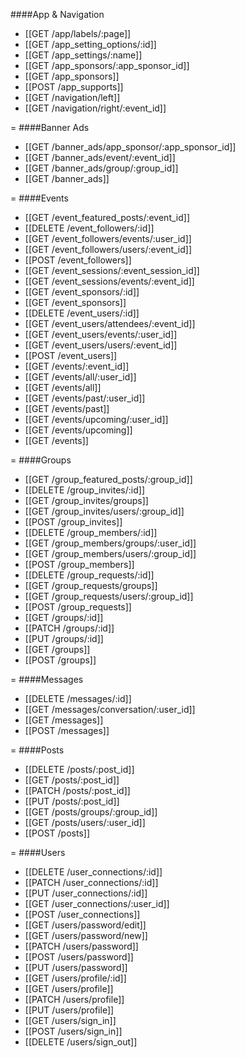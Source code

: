 ####App & Navigation
* [[GET /app/labels/:page]] 
* [[GET /app_setting_options/:id]] 
* [[GET /app_settings/:name]] 
* [[GET /app_sponsors/:app_sponsor_id]] 
* [[GET /app_sponsors]] 
* [[POST /app_supports]] 
* [[GET /navigation/left]] 
* [[GET /navigation/right/:event_id]] 

=
####Banner Ads
* [[GET /banner_ads/app_sponsor/:app_sponsor_id]] 
* [[GET /banner_ads/event/:event_id]] 
* [[GET /banner_ads/group/:group_id]] 
* [[GET /banner_ads]] 

=
####Events
* [[GET /event_featured_posts/:event_id]] 
* [[DELETE /event_followers/:id]] 
* [[GET /event_followers/events/:user_id]] 
* [[GET /event_followers/users/:event_id]] 
* [[POST /event_followers]] 
* [[GET /event_sessions/:event_session_id]] 
* [[GET /event_sessions/events/:event_id]] 
* [[GET /event_sponsors/:id]] 
* [[GET /event_sponsors]] 
* [[DELETE /event_users/:id]] 
* [[GET /event_users/attendees/:event_id]] 
* [[GET /event_users/events/:user_id]] 
* [[GET /event_users/users/:event_id]] 
* [[POST /event_users]] 
* [[GET /events/:event_id]] 
* [[GET /events/all/:user_id]] 
* [[GET /events/all]] 
* [[GET /events/past/:user_id]] 
* [[GET /events/past]] 
* [[GET /events/upcoming/:user_id]] 
* [[GET /events/upcoming]] 
* [[GET /events]] 

=
####Groups
* [[GET /group_featured_posts/:group_id]] 
* [[DELETE /group_invites/:id]] 
* [[GET /group_invites/groups]] 
* [[GET /group_invites/users/:group_id]] 
* [[POST /group_invites]] 
* [[DELETE /group_members/:id]] 
* [[GET /group_members/groups/:user_id]] 
* [[GET /group_members/users/:group_id]] 
* [[POST /group_members]] 
* [[DELETE /group_requests/:id]] 
* [[GET /group_requests/groups]] 
* [[GET /group_requests/users/:group_id]] 
* [[POST /group_requests]] 
* [[GET /groups/:id]] 
* [[PATCH /groups/:id]] 
* [[PUT /groups/:id]] 
* [[GET /groups]] 
* [[POST /groups]] 

=
####Messages
* [[DELETE /messages/:id]] 
* [[GET /messages/conversation/:user_id]] 
* [[GET /messages]] 
* [[POST /messages]] 

=
####Posts
* [[DELETE /posts/:post_id]] 
* [[GET /posts/:post_id]] 
* [[PATCH /posts/:post_id]] 
* [[PUT /posts/:post_id]] 
* [[GET /posts/groups/:group_id]] 
* [[GET /posts/users/:user_id]] 
* [[POST /posts]] 

=
####Users
* [[DELETE /user_connections/:id]] 
* [[PATCH /user_connections/:id]] 
* [[PUT /user_connections/:id]] 
* [[GET /user_connections/:user_id]] 
* [[POST /user_connections]] 
* [[GET /users/password/edit]] 
* [[GET /users/password/new]] 
* [[PATCH /users/password]] 
* [[POST /users/password]] 
* [[PUT /users/password]] 
* [[GET /users/profile/:id]] 
* [[GET /users/profile]] 
* [[PATCH /users/profile]] 
* [[PUT /users/profile]] 
* [[GET /users/sign_in]] 
* [[POST /users/sign_in]] 
* [[DELETE /users/sign_out]] 
